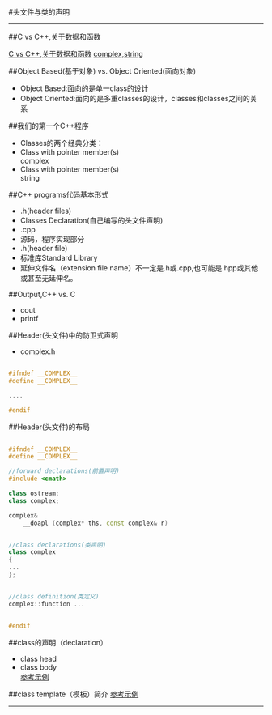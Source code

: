 #头文件与类的声明

------

##C vs C++,关于数据和函数

[C vs C++,关于数据和函数][1]
[complex,string][2]

##Object Based(基于对象) vs. Object Oriented(面向对象)

- Object Based:面向的是单一class的设计
- Object Oriented:面向的是多重classes的设计，classes和classes之间的关系 

##我们的第一个C++程序

- Classes的两个经典分类：
 - Class with pointer member(s)  
 complex
 - Class with pointer member(s)  
 string

##C++ programs代码基本形式

- .h(header files)
 - Classes Declaration(自己编写的头文件声明)
- .cpp
 - 源码，程序实现部分
- .h(header file)
 - 标准库Standard Library
- 延伸文件名（extension file name）不一定是.h或.cpp,也可能是.hpp或其他或甚至无延伸名。

##Output,C++ vs. C
- cout
- printf

##Header(头文件)中的防卫式声明

- complex.h
``` c++

#ifndef __COMPLEX__
#define __COMPLEX__

....

#endif

```

##Header(头文件)的布局

``` c++

#ifndef __COMPLEX__
#define __COMPLEX__

//forward declarations(前置声明)
#include <cmath>

class ostream;
class complex;

complex&
	__doapl (complex* ths, const complex& r)


//class declarations(类声明)
class complex
{
...
};


//class definition(类定义)
complex::function ...


#endif

```

##class的声明（declaration）

- class head
- class body  
[参考示例][3]

##class template（模板）简介
[参考示例][4]

------
[1]:https://github.com/Alvin-yeats/GeeBand-Recording/blob/master/C%2B%2B%E9%9D%A2%E5%90%91%E5%AF%B9%E8%B1%A1%E9%AB%98%E7%BA%A7%E5%BC%80%E5%8F%91/%E5%9B%BE%E7%A4%BA.png
[2]:https://github.com/Alvin-yeats/GeeBand-Recording/blob/master/C%2B%2B%E9%9D%A2%E5%90%91%E5%AF%B9%E8%B1%A1%E9%AB%98%E7%BA%A7%E5%BC%80%E5%8F%91/complex%26string.png
[3]:https://zh.wikipedia.org/wiki/C%2B%2B%E7%B1%BB
[4]:https://zh.wikipedia.org/wiki/%E6%A8%A1%E6%9D%BF_(C%2B%2B)